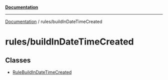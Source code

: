 [**Documentation**](../../README.md)

***

[Documentation](../../README.md) / rules/buildInDateTimeCreated

# rules/buildInDateTimeCreated

## Classes

- [RuleBuildInDateTimeCreated](classes/RuleBuildInDateTimeCreated.md)
